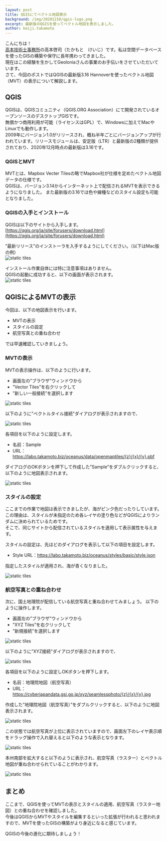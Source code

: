 ```yaml
---
layout: post
title: QGISにてベクトル地図表示
background: /img/20201210/qgis-logo.png
excerpt: 最新版のQGISを使ってベクトル地図を表示しました。
author: keiji.takamoto
---
```


こんにちは！  
[高本技術士事務所](https://takamoto.biz)の高本啓司（たかもと　けいじ）です。私は空間データベースを使ったGISの構築や保守に長年携わってきました。  
現在はこの経験を生かしてGeoloniaさんの事業のお手伝いをさせていただいています。  
さて、今回のポストではQGISの最新版3.16 Hannoverを使ったベクトル地図（MVT）の表示について解説します。

## QGIS

QGISは、QGISコミュニティ（QGIS.ORG Association）にて開発されているオープンソースのデスクトップGISです。  
無償かつ商用利用が可能（ライセンスはGPL）で、Windowsに加えてMacやLinuxでも動作します。  
2009年にバージョン1.0がリリースされ、概ね半年ごとにバージョンアップが行われています。リリースモジュールは、安定版（LTR）と最新版の2種類が提供されており、2020年12月時点の最新版は3.16です。

### QGISとMVT

MVTとは、Mapbox Vecter Tilesの略でMapbox社が仕様を定めたベクトル地図データの仕様です。  
QGISは、バージョン3.14からインターネット上で配信されるMVTを表示できるようになりました。
また最新版の3.16では色や線種などのスタイル設定も可能となりました。

### QGISの入手とインストール

QGISは以下のサイトから入手します。  
[https://qgis.org/ja/site/forusers/download.html](https://qgis.org/ja/site/forusers/download.html)

”最新リリース”のインストーラを入手するようにしてください。（以下はMac版の例）  
![static tiles](/img/20201210/QGIS-Download.png)

インストール作業自体には特に注意事項はありません。  
QGISの起動に成功すると、以下の画面が表示されます。  
![static tiles](/img/20201210/QGIS.png)

## QGISによるMVTの表示

今回は、以下の地図表示を行います。

- MVTの表示
- スタイルの設定
- 航空写真との重ね合わせ

では早速確認していきましょう。

### MVTの表示

MVTの表示操作は、以下のように行います。
- 画面左の”ブラウザ”ウィンドウから
- ”Vector Tiles”を右クリックして
- ”新しい一般接続”を選択します

![static tiles](/img/20201210/add-setting.png)

以下のように"ベクトルタイル接続"ダイアログが表示されますので、

![static tiles](/img/20201210/dialog-mvt.png)

各項目を以下のように設定します。
- 名前：Sample
- URL：https://labo.takamoto.biz/oceanus/data/openmaptiles/{z}/{x}/{y}.pbf

ダイアログのOKボタンを押下して作成した”Sample”をダブルクリックすると、以下のように地図表示されます。

![static tiles](/img/20201210/mvt-map.png)

### スタイルの設定

ここまでの作業で地図は表示できましたが、海がピンク色だったりしています。  
この理由は、スタイルが未指定のため各レイヤの塗り色などがQGISによりランダムに決められているためです。  
そこで、同じサイトから配信されているスタイルを適用して表示属性を与えます。  

スタイルの設定は、先ほどのダイアログを表示して以下の項目を設定します。

- Style URL：https://labo.takamoto.biz/oceanus/styles/basic/style.json

指定したスタイルが適用され、海が青くなりました。

![static tiles](/img/20201210/style-mvt.png)

### 航空写真との重ね合わせ

次に、国土地理院が配信している航空写真と重ね合わせてみましょう。
以下のように操作します。  

- 画面左の”ブラウザ”ウィンドウから
- ”XYZ Tiles”を右クリックして
- ”新規接続”を選択します

![static tiles](/img/20201210/xyz-setting.png)

以下のように”XYZ接続”ダイアログが表示されますので、

![static tiles](/img/20201210/xyz-dialog.png)

各項目を以下のように設定しOKボタンを押下します。

 - 名前：地理院地図（航空写真）
 - URL：https://cyberjapandata.gsi.go.jp/xyz/seamlessphoto/{z}/{x}/{y}.jpg

作成した”地理院地図（航空写真）”をダブルクリックすると、以下のように地図表示されます。

![static tiles](/img/20201210/aero-photo.png)

この状態では航空写真が上位に表示されていますので、画面左下のレイヤ表示順をドラッグ操作で入れ替えると以下のような表示となります。

![static tiles](/img/20201210/layer-change.png)

本州南部を拡大すると以下のように表示され、航空写真（ラスター）とベクトル地図が重ね合わせられていることがわかります。

![static tiles](/img/20201210/kanto-map.png)

## まとめ

ここまで、QGISを使ってMVTの表示とスタイルの適用、航空写真（ラスター地図）との重ね合わせを確認しました。  
今後はQGISからMVTやスタイルを編集するといった拡張が行われると思われますので、MVTを使ったGISの構築がより身近になると感じています。  

QGISの今後の進化に期待しましょう！